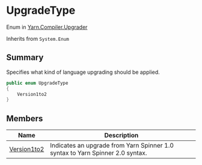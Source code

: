 # UpgradeType

Enum in [Yarn.Compiler.Upgrader](../)

Inherits from `System.Enum`

## Summary

Specifies what kind of language upgrading should be applied.

```csharp
public enum UpgradeType
{
    Version1to2
}
```

## Members

| Name                                                             | Description                                                                   |
| ---------------------------------------------------------------- | ----------------------------------------------------------------------------- |
| [Version1to2](yarn.compiler.upgrader.upgradetype.version1to2.md) | Indicates an upgrade from Yarn Spinner 1.0 syntax to Yarn Spinner 2.0 syntax. |
